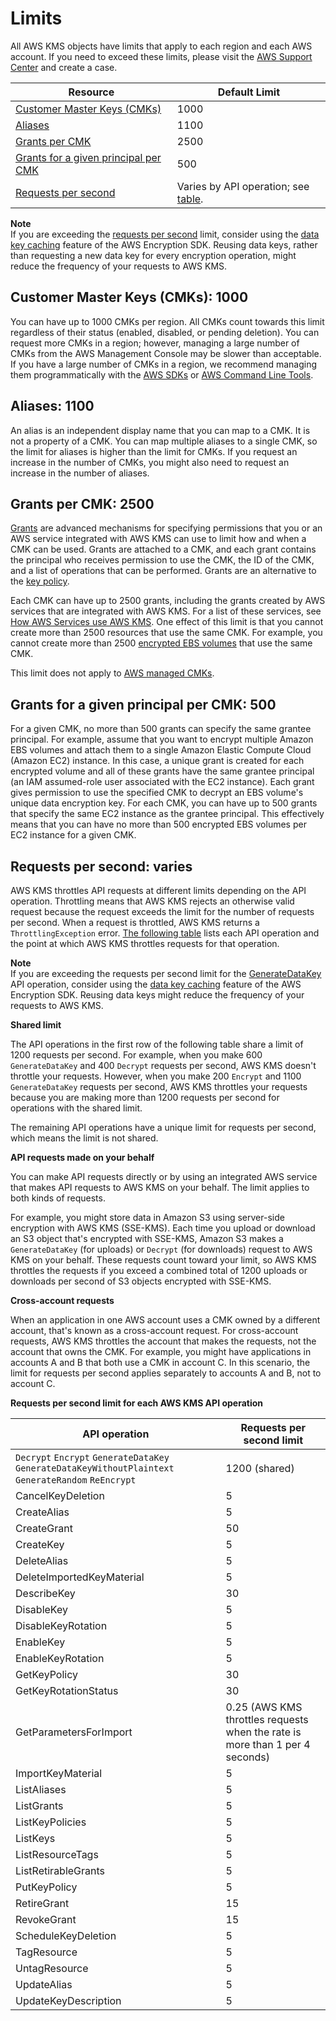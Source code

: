 # Limits<a name="limits"></a>

All AWS KMS objects have limits that apply to each region and each AWS account\. If you need to exceed these limits, please visit the [AWS Support Center](https://console.aws.amazon.com/support/home) and create a case\.


| Resource | Default Limit | 
| --- | --- | 
| [Customer Master Keys \(CMKs\)](#customer-master-keys-limit) | 1000 | 
| [Aliases](#aliases-limit) | 1100 | 
| [Grants per CMK](#grants-per-key) | 2500 | 
| [Grants for a given principal per CMK](#grants-per-principal-per-key) | 500 | 
| [Requests per second](#requests-per-second) | Varies by API operation; see [table](#requests-per-second-table)\. | 

**Note**  
If you are exceeding the [requests per second](#requests-per-second) limit, consider using the [data key caching](http://docs.aws.amazon.com/encryption-sdk/latest/developer-guide/data-key-caching.html) feature of the AWS Encryption SDK\. Reusing data keys, rather than requesting a new data key for every encryption operation, might reduce the frequency of your requests to AWS KMS\. 

## Customer Master Keys \(CMKs\): 1000<a name="customer-master-keys-limit"></a>

You can have up to 1000 CMKs per region\. All CMKs count towards this limit regardless of their status \(enabled, disabled, or pending deletion\)\. You can request more CMKs in a region; however, managing a large number of CMKs from the AWS Management Console may be slower than acceptable\. If you have a large number of CMKs in a region, we recommend managing them programmatically with the [AWS SDKs](https://aws.amazon.com/tools/#sdk) or [AWS Command Line Tools](https://aws.amazon.com/tools/#cli)\.

## Aliases: 1100<a name="aliases-limit"></a>

An alias is an independent display name that you can map to a CMK\. It is not a property of a CMK\. You can map multiple aliases to a single CMK, so the limit for aliases is higher than the limit for CMKs\. If you request an increase in the number of CMKs, you might also need to request an increase in the number of aliases\.

## Grants per CMK: 2500<a name="grants-per-key"></a>

[Grants](grants.md) are advanced mechanisms for specifying permissions that you or an AWS service integrated with AWS KMS can use to limit how and when a CMK can be used\. Grants are attached to a CMK, and each grant contains the principal who receives permission to use the CMK, the ID of the CMK, and a list of operations that can be performed\. Grants are an alternative to the [key policy](key-policies.md)\.

Each CMK can have up to 2500 grants, including the grants created by AWS services that are integrated with AWS KMS\. For a list of these services, see [How AWS Services use AWS KMS](service-integration.md)\. One effect of this limit is that you cannot create more than 2500 resources that use the same CMK\. For example, you cannot create more than 2500 [encrypted EBS volumes](services-ebs.md) that use the same CMK\.

This limit does not apply to [AWS managed CMKs](concepts.md#master_keys)\.

## Grants for a given principal per CMK: 500<a name="grants-per-principal-per-key"></a>

For a given CMK, no more than 500 grants can specify the same grantee principal\. For example, assume that you want to encrypt multiple Amazon EBS volumes and attach them to a single Amazon Elastic Compute Cloud \(Amazon EC2\) instance\. In this case, a unique grant is created for each encrypted volume and all of these grants have the same grantee principal \(an IAM assumed\-role user associated with the EC2 instance\)\. Each grant gives permission to use the specified CMK to decrypt an EBS volume's unique data encryption key\. For each CMK, you can have up to 500 grants that specify the same EC2 instance as the grantee principal\. This effectively means that you can have no more than 500 encrypted EBS volumes per EC2 instance for a given CMK\.

## Requests per second: varies<a name="requests-per-second"></a>

AWS KMS throttles API requests at different limits depending on the API operation\. Throttling means that AWS KMS rejects an otherwise valid request because the request exceeds the limit for the number of requests per second\. When a request is throttled, AWS KMS returns a `ThrottlingException` error\. [The following table](#requests-per-second-table) lists each API operation and the point at which AWS KMS throttles requests for that operation\.

**Note**  
If you are exceeding the requests per second limit for the [GenerateDataKey](http://docs.aws.amazon.com/kms/latest/APIReference/API_GenerateDataKey.html) API operation, consider using the [data key caching](http://docs.aws.amazon.com/encryption-sdk/latest/developer-guide/data-key-caching.html) feature of the AWS Encryption SDK\. Reusing data keys might reduce the frequency of your requests to AWS KMS\. 

**Shared limit**

The API operations in the first row of the following table share a limit of 1200 requests per second\. For example, when you make 600 `GenerateDataKey` and 400 `Decrypt` requests per second, AWS KMS doesn't throttle your requests\. However, when you make 200 `Encrypt` and 1100 `GenerateDataKey` requests per second, AWS KMS throttles your requests because you are making more than 1200 requests per second for operations with the shared limit\.

The remaining API operations have a unique limit for requests per second, which means the limit is not shared\.

**API requests made on your behalf**

You can make API requests directly or by using an integrated AWS service that makes API requests to AWS KMS on your behalf\. The limit applies to both kinds of requests\.

For example, you might store data in Amazon S3 using server\-side encryption with AWS KMS \(SSE\-KMS\)\. Each time you upload or download an S3 object that's encrypted with SSE\-KMS, Amazon S3 makes a `GenerateDataKey` \(for uploads\) or `Decrypt` \(for downloads\) request to AWS KMS on your behalf\. These requests count toward your limit, so AWS KMS throttles the requests if you exceed a combined total of 1200 uploads or downloads per second of S3 objects encrypted with SSE\-KMS\.

**Cross\-account requests**

When an application in one AWS account uses a CMK owned by a different account, that's known as a cross\-account request\. For cross\-account requests, AWS KMS throttles the account that makes the requests, not the account that owns the CMK\. For example, you might have applications in accounts A and B that both use a CMK in account C\. In this scenario, the limit for requests per second applies separately to accounts A and B, not to account C\.


**Requests per second limit for each AWS KMS API operation**  

| API operation | Requests per second limit | 
| --- | --- | 
|  `Decrypt` `Encrypt` `GenerateDataKey` `GenerateDataKeyWithoutPlaintext` `GenerateRandom` `ReEncrypt`  | 1200 \(shared\) | 
| CancelKeyDeletion | 5 | 
| CreateAlias | 5 | 
| CreateGrant | 50 | 
| CreateKey | 5 | 
| DeleteAlias | 5 | 
| DeleteImportedKeyMaterial | 5 | 
| DescribeKey | 30 | 
| DisableKey | 5 | 
| DisableKeyRotation | 5 | 
| EnableKey | 5 | 
| EnableKeyRotation | 5 | 
| GetKeyPolicy | 30 | 
| GetKeyRotationStatus | 30 | 
| GetParametersForImport | 0\.25 \(AWS KMS throttles requests when the rate is more than 1 per 4 seconds\) | 
| ImportKeyMaterial | 5 | 
| ListAliases | 5 | 
| ListGrants | 5 | 
| ListKeyPolicies | 5 | 
| ListKeys | 5 | 
| ListResourceTags | 5 | 
| ListRetirableGrants | 5 | 
| PutKeyPolicy | 5 | 
| RetireGrant | 15 | 
| RevokeGrant | 15 | 
| ScheduleKeyDeletion | 5 | 
| TagResource | 5 | 
| UntagResource | 5 | 
| UpdateAlias | 5 | 
| UpdateKeyDescription | 5 | 